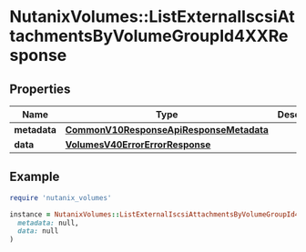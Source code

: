 # NutanixVolumes::ListExternalIscsiAttachmentsByVolumeGroupId4XXResponse

## Properties

| Name | Type | Description | Notes |
| ---- | ---- | ----------- | ----- |
| **metadata** | [**CommonV10ResponseApiResponseMetadata**](CommonV10ResponseApiResponseMetadata.md) |  | [optional] |
| **data** | [**VolumesV40ErrorErrorResponse**](VolumesV40ErrorErrorResponse.md) |  | [optional] |

## Example

```ruby
require 'nutanix_volumes'

instance = NutanixVolumes::ListExternalIscsiAttachmentsByVolumeGroupId4XXResponse.new(
  metadata: null,
  data: null
)
```

